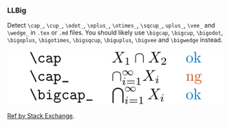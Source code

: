 <!-- markdownlint-disable MD041 -->
<!-- detect `\cap_`, `\cup_`, etc. -->

### LLBig

Detect `\cap_`, `\cup_`, `\odot_`, `\oplus_`, `\otimes_`, `\sqcup_`, `uplus_`, `\vee_` and `\wedge_` in `.tex` or `.md` files.
You should likely use `\bigcap`, `\bigcup`, `\bigodot`, `\bigoplus`, `\bigotimes`, `\bigsqcup`, `\biguplus`, `\bigvee` and `\bigwedge` instead.

![doc/LLBig](doc/LLBig.png)

[Ref by Stack Exchange](https://tex.stackexchange.com/questions/205125/formatting-the-union-of-sets).
